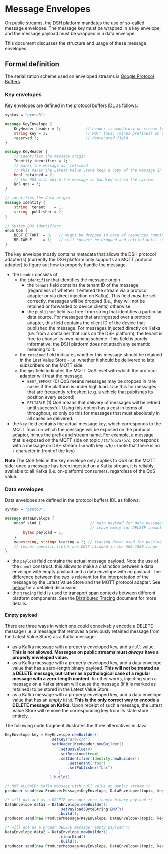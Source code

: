 # Message Envelopes

On public streams, the DSH platform mandates the use of so-called message
envelopes. The message key must be wrapped in a key envelope, and the message
payload must be wrapped in a data envelope.

This document discusses the structure and usage of these message envelopes.

## Formal definition

The serialization scheme used on enveloped streams is [Google Protocol
Buffers](https://developers.google.com/protocol-buffers/).

### Key envelopes

Key envelopes are defined in the protocol buffers IDL as follows:

```protobuf
syntax = "proto3";

message KeyEnvelope {
    KeyHeader header = 1;           // header is mandatory on stream topics
    string key = 2;                 // MQTT topic (minus prefixes) on stream topics
    reserved 3;                     // deprecated field
}

message KeyHeader {
    // identifies the message origin
    Identity identifier = 1;
    // marks the message as 'retained'
    // this makes the Latest Value Store keep a copy of the message in memory for later retrieval
    bool retained = 2;
    // the QOS with which the message is handled within the system
    QoS qos = 3;
}

// identifies the data origin
message Identity {
    string  tenant    = 1;
    string  publisher = 2;
}

// System QOS identifiers
enum QoS {
    BEST_EFFORT  = 0;   // might be dropped in case of resources running low (~ highest throughput)
    RELIABLE     = 1;   // will *never* be dropped and retried until success (~ lowest throughput)
}

```

The key envelope mostly contains metadata that allows the DSH
protocol adapter(s) (currently the DSH platform only supports an MQTT protocol
adapter) to figure out how to properly handle the message.

- the `header` consists of
  - the `identifier` that identifies the message origin
    - the `tenant` field contains the tenant ID of the message (regardless of
      whether it entered the stream via a protocol adapter or via direct
      injection on Kafka). This field _must_ be set correctly, messages will
      be dropped (i.e., they will not be retained or forwarded to device
      clients) otherwise.
    - the `publisher` field is a free-from string that identifies a particular
      data source. For messages that are ingested over a protocol adapter, this
      field contains the client ID of the device that published the message.
      For messages injected directly on Kafka (i.e. from a container that runs
      on the DSH platform), the tenant is free to choose its own naming
      scheme. This field is purely informative, the DSH platform does not
      attach any semantic meaning to it.
  - the `retained` field indicates whether this message should be retained in
    the Last Value Store - i.e. whether it should be delivered to late
    subscribers on the MQTT side.
  - the `qos` field indicates the MQTT QoS level with which the protocol
    adapter will treat the message.
    - `BEST_EFFORT` (0) QoS means messages may be dropped in rare cases if the
      platform is under high load. Use this for messages that are frequently
      refreshed (e.g. a vehicle that publishes its position every second)
    - `RELIABLE` (1) QoS means that delivery of messages will be retried until
      successful. Using this option has a cost in terms of throughput, so only
      do this for messages that must absolutely in all cases be delivered.
- the `key` field contains the actual message key, which corresponds to the
  MQTT topic on which the message will be exposed on the protocol adapter,
  minus the prefix and stream name. For example, a message that is exposed on
  the MQTT side on topic `/tt/foo/a/b/c`, corresponds with a message on DSH
  stream `foo` with key `a/b/c` (note that there is no `/` character in front
  of the key)

**Note** The QoS field in the key envelope only applies to QoS on the MQTT
side: once a message has been ingested on a Kafka stream, it is reliably
available to all Kafka (i.e. on-platform) consumers, regardless of the QoS
value.

### Data envelopes

Data envelopes are defined in the protocol buffers IDL as follows:

```protobuf
syntax = "proto3";

message DataEnvelope {
    oneof kind {                      // main payload for data messages;
                                      // leave empty for DELETE semantics in Latest Value Store
        bytes payload = 1;
    }
    map<string, string> tracing = 2; // tracing data: used for passing span contexts between applications
    // tenant-specific fields are ONLY allowed in the 500-1000 range
}
```

- the `payload` field contains the actual message payload. Note the use of the
  `oneof` construct: this allows to make a distinction between a data envelope
  with empty payload  and a data envelope with _no_ payload. The difference
  between the two is relevant for the interpretation of the message by the
  Latest Value Store and the MQTT protocol adapter. See
  [below](#empty-payload) for a detailed discussion.
- the `tracing` field is used to transport span contexts between different
  platform components. See the [Distributed Tracing](tracing.md) document for
  more details.

#### Empty payload

There are three ways in which one could conceivably encode a DELETE message
(i.e. a message that removes a previously retained message from the Latest
Value Store) as a Kafka message:

- as a Kafka message with a properly enveloped key, and a `null` value.
  **This is not allowed. Messages on public streams must _always_ have a
  properly enveloped value.**
- as a Kafka message with a properly enveloped key, and a data envelope value
  that has a zero-length binary payload. **This will not be treated as a
  DELETE message, but rather as a pathological case of a regular message with
  a zero-length content.** In other words, injecting such a message on a Kafka
  stream will cause the message (if it is marked as retained) to be stored in
  the Latest Value Store.
- as a Kafka message with a properly enveloped key, and a data envelope value
  that has an _empty_ `kind`. **This is the only correct way to encode a
  DELETE message on Kafka.** Upon receipt of such a message, the Latest Value
  Store will remove the corresponding key from its state store entirely.

The following code fragment illustrates the three alternatives in Java:

```java
KeyEnvelope key = KeyEnvelope.newBuilder()
                    .setKey("a/b/c/d")
                    .setHeader(KeyHeader.newBuilder()
                        .setQosValue(0)
                        .setRetained(true)
                        .setIdentifier(Identity.newBuilder()
                            .setTenant("foo")
                            .setPublisher("bar")
                        )
                    ).build();

/* NOT ALLOWED: Kafka message with null value on public stream */
producer.send(new ProducerMessage<KeyEnvelope, DataEnvelope>(topic, key, null));

/* will not act as a DELETE message: zero-length binary payload */
DataEnvelope data1 = DataEnvelope.newBuilder()
                        .setPayload(ByteString.EMPTY)
                        .build();
producer.send(new ProducerMessage<KeyEnvelope, DataEnvelope>(topic, key, data1));

/* will act as a proper DELETE message: empty payload */
DataEnvelope data2 = DataEnvelope.newBuilder()
                        .clearKind()
                        .build();
producer.send(new ProducerMessage<KeyEnvelope, DataEnvelope>(topic, key, data2));
```
